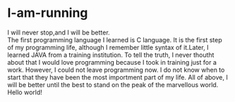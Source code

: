 # I-am-running
I will never stop,and I will be better.  
The first programming language I learned is C language. It is the first step of my programming life, although I remember little syntax of it.Later, I learned JAVA from a training institution. To tell the truth, I never thoutht about that I would love programming because I took in training just for a work. However, I could not leave programming now. I do not know when to start that they have been the most importment part of my life.
All of above, I will be better until the best to stand on the peak of the marvellous world.
Hello world!
